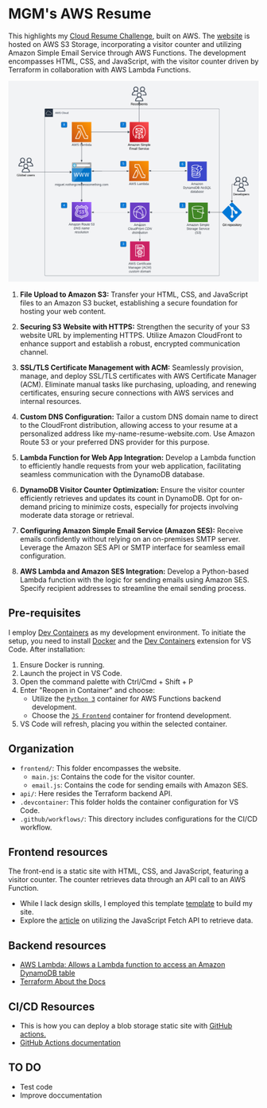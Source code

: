 # MGM's AWS Resume

This highlights my [Cloud Resume Challenge](https://cloudresumechallenge.dev/docs/the-challenge/aws/), built on AWS. The [website](https://miguel.nothingcreatessomething.com/) is hosted on AWS S3 Storage, incorporating a visitor counter and utilizing Amazon Simple Email Service through AWS Functions. The development encompasses HTML, CSS, and JavaScript, with the visitor counter driven by Terraform in collaboration with AWS Lambda Functions.

![architecture](/architecture.png)

1. **File Upload to Amazon S3:**
   Transfer your HTML, CSS, and JavaScript files to an Amazon S3 bucket, establishing a secure foundation for hosting your web content.

2. **Securing S3 Website with HTTPS:**
   Strengthen the security of your S3 website URL by implementing HTTPS. Utilize Amazon CloudFront to enhance support and establish a robust, encrypted communication channel.

3. **SSL/TLS Certificate Management with ACM:**
   Seamlessly provision, manage, and deploy SSL/TLS certificates with AWS Certificate Manager (ACM). Eliminate manual tasks like purchasing, uploading, and renewing certificates, ensuring secure connections with AWS services and internal resources.

4. **Custom DNS Configuration:**
   Tailor a custom DNS domain name to direct to the CloudFront distribution, allowing access to your resume at a personalized address like my-name-resume-website.com. Use Amazon Route 53 or your preferred DNS provider for this purpose.

5. **Lambda Function for Web App Integration:**
   Develop a Lambda function to efficiently handle requests from your web application, facilitating seamless communication with the DynamoDB database.

6. **DynamoDB Visitor Counter Optimization:**
   Ensure the visitor counter efficiently retrieves and updates its count in DynamoDB. Opt for on-demand pricing to minimize costs, especially for projects involving moderate data storage or retrieval.

7. **Configuring Amazon Simple Email Service (Amazon SES):**
   Receive emails confidently without relying on an on-premises SMTP server. Leverage the Amazon SES API or SMTP interface for seamless email configuration.

8. **AWS Lambda and Amazon SES Integration:**
   Develop a Python-based Lambda function with the logic for sending emails using Amazon SES. Specify recipient addresses to streamline the email sending process.

## Pre-requisites

I employ [Dev Containers](https://code.visualstudio.com/docs/remote/containers) as my development environment. To initiate the setup, you need to install [Docker](https://www.docker.com/products/docker-desktop) and the [Dev Containers](https://marketplace.visualstudio.com/items?itemName=ms-vscode-remote.remote-containers) extension for VS Code.
After installation:

1. Ensure Docker is running.
2. Launch the project in VS Code.
3. Open the command palette with Ctrl/Cmd + Shift + P
4. Enter "Reopen in Container" and choose:
    - Utilize the [`Python 3`](.devcontainer/api/devcontainer.json) container for AWS Functions backend development.
    - Choose the [`JS Frontend`](.devcontainer/frontend/devcontainer.json) container for frontend development.
5. VS Code will refresh, placing you within the selected container.

## Organization

- `frontend/`: This folder encompasses the website.
    - `main.js`: Contains the code for the visitor counter.
    - `email.js`: Contains the code for sending emails with Amazon SES.
- `api/`: Here resides the Terraform backend API.
- `.devcontainer`: This folder holds the container configuration for VS Code.
- `.github/workflows/`: This directory includes configurations for the CI/CD workflow. 

## Frontend resources

The front-end is a static site with HTML, CSS, and JavaScript, featuring a visitor counter. The counter retrieves data through an API call to an AWS Function.

- While I lack design skills, I employed this template [template](https://www.styleshout.com/free-templates/ceevee/) to build my site.
- Explore the [article](https://www.digitalocean.com/community/tutorials/how-to-use-the-javascript-fetch-api-to-get-data) on utilizing the JavaScript Fetch API to retrieve data.

## Backend resources
- [AWS Lambda: Allows a Lambda function to access an Amazon DynamoDB table](https://docs.aws.amazon.com/IAM/latest/UserGuide/reference_policies_examples_lambda-access-dynamodb.html)
- [Terraform About the Docs](https://developer.hashicorp.com/terraform/docs)

## CI/CD Resources

- This is how you can deploy a blob storage static site with [GitHub actions.](https://docs.microsoft.com/azure/storage/blobs/storage-blobs-static-site-github-actions)
- [GitHub Actions documentation](https://docs.github.com/en/actions)

## TO DO

- Test code
- Improve doccumentation

